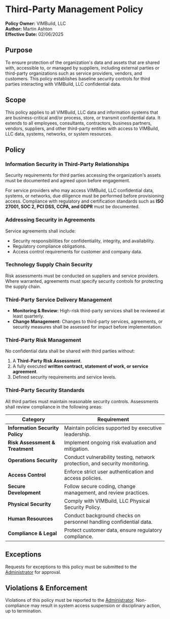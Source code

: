 # Third-Party Management Policy

**Policy Owner:** VIMBuild, LLC  
**Author:** Martin Ashton  
**Effective Date:** 02/06/2025

## Purpose
To ensure protection of the organization's data and assets that are shared with, accessible to, or managed by suppliers, including external parties or third-party organizations such as service providers, vendors, and customers. This policy establishes baseline security controls for third parties interacting with VIMBuild, LLC confidential data.

## Scope
This policy applies to all VIMBuild, LLC data and information systems that are business-critical and/or process, store, or transmit confidential data. It extends to all employees, consultants, contractors, business partners, vendors, suppliers, and other third-party entities with access to VIMBuild, LLC data, systems, networks, or system resources.

## Policy

### Information Security in Third-Party Relationships
Security requirements for third parties accessing the organization's assets must be documented and agreed upon before engagement. 

For service providers who may access VIMBuild, LLC confidential data, systems, or networks, due diligence must be performed before provisioning access. Compliance with regulatory and certification standards such as **ISO 27001, SOC 2, PCI DSS, CCPA, and GDPR** must be documented.

### Addressing Security in Agreements
Service agreements shall include:
- Security responsibilities for confidentiality, integrity, and availability.
- Regulatory compliance obligations.
- Access control requirements for customer and company data.

### Technology Supply Chain Security
Risk assessments must be conducted on suppliers and service providers. Where warranted, agreements must specify security controls for protecting the supply chain.

### Third-Party Service Delivery Management
- **Monitoring & Review:** High-risk third-party services shall be reviewed at least quarterly.
- **Change Management:** Changes to third-party services, agreements, or security measures shall be assessed for impact before implementation.

### Third-Party Risk Management
No confidential data shall be shared with third parties without:
1. A **Third-Party Risk Assessment**.
2. A fully executed **written contract, statement of work, or service agreement**.
3. Defined security requirements and service levels.

### Third-Party Security Standards
All third parties must maintain reasonable security controls. Assessments shall review compliance in the following areas:

| **Category**               | **Requirement**  |
|----------------------------|-----------------|
| **Information Security Policy** | Maintain policies supported by executive leadership. |
| **Risk Assessment & Treatment** | Implement ongoing risk evaluation and mitigation. |
| **Operations Security** | Conduct vulnerability testing, network protection, and security monitoring. |
| **Access Control** | Enforce strict user authentication and access policies. |
| **Secure Development** | Follow secure coding, change management, and review practices. |
| **Physical Security** | Comply with VIMBuild, LLC Physical Security Policy. |
| **Human Resources** | Conduct background checks on personnel handling confidential data. |
| **Compliance & Legal** | Protect customer data, ensure regulatory compliance. |

## Exceptions
Requests for exceptions to this policy must be submitted to the [Administrator](./roles.md#administrator) for approval.

## Violations & Enforcement
Violations of this policy must be reported to the [Administrator](./roles.md#administrator). Non-compliance may result in system access suspension or disciplinary action, up to termination.
